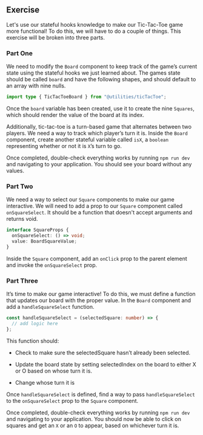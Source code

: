 ## Exercise

Let's use our stateful hooks knowledge to make our Tic-Tac-Toe game more functional! To do this, we will have to do a couple of things. This exercise will be broken into three parts.

### Part One

We need to modify the `Board` component to keep track of the game’s current state using the stateful hooks we just learned about. The games state should be called `board` and have the following shapes, and should default to an array with nine nulls.

```ts
import type { TicTacToeBoard } from "@utilities/ticTacToe";
```

Once the `board` variable has been created, use it to create the nine `Squares`, which should render the value of the board at its index.

Additionally, tic-tac-toe is a turn-based game that alternates between two players. We need a way to track which player’s turn it is. Inside the `Board` component, create another stateful variable called `isX`, a `boolean` representing whether or not it is `X`’s turn to go.

Once completed, double-check everything works by running `npm run dev` and navigating to your application. You should see your board without any values.

### Part Two

We need a way to select our `Square` components to make our game interactive. We will need to add a prop to our `Square` component called `onSquareSelect`. It should be a function that doesn't accept arguments and returns void.

```ts
interface SquareProps {
  onSquareSelect: () => void;
  value: BoardSquareValue;
}
```

Inside the `Square` component, add an `onClick` prop to the parent element and invoke the `onSquareSelect` prop.

### Part Three

It’s time to make our game interactive! To do this, we must define a function that updates our board with the proper value. In the `Board` component and add a `handleSquareSelect` function.

```ts
const handleSquareSelect = (selectedSquare: number) => {
  // add logic here
};
```

This function should:

- Check to make sure the selectedSquare hasn’t already been selected.

- Update the board state by setting selectedIndex on the board to either X or O based on whose turn it is.

- Change whose turn it is

Once `handleSquareSelect` is defined, find a way to pass `handleSquareSelect` to the `onSquareSelect` prop to the `Square` component.

Once completed, double-check everything works by running `npm run dev` and navigating to your application. You should now be able to click on squares and get an `X` or an `O` to appear, based on whichever turn it is.
